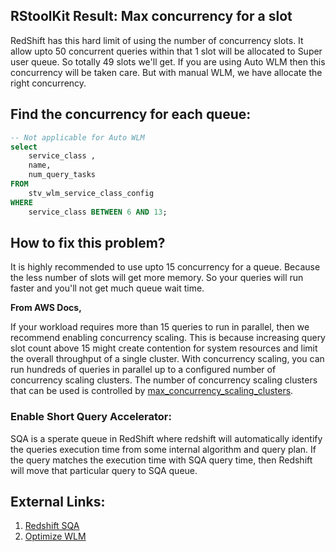 
## RStoolKit Result: Max concurrency for a slot

RedShift has this hard limit of using the number of concurrency slots. It allow upto 50 concurrent queries within that 1 slot will be allocated to Super user queue. So totally 49 slots we'll get. If you are using Auto WLM then this concurrency will be taken care. But with manual WLM, we have allocate the right concurrency. 

## Find the concurrency for each queue:

```sql
-- Not applicable for Auto WLM
select
	service_class ,
	name,
	num_query_tasks
FROM
	stv_wlm_service_class_config
WHERE
	service_class BETWEEN 6 AND 13;
```

## How to fix this problem?

It is highly recommended to use upto 15 concurrency for a queue. Because the less number of slots will get more memory. So your queries will run faster and you'll not get much queue wait time. 

**From AWS Docs,**

If your workload requires more than 15 queries to run in parallel, then we recommend enabling concurrency scaling. This is because increasing query slot count above 15 might create contention for system resources and limit the overall throughput of a single cluster. With concurrency scaling, you can run hundreds of queries in parallel up to a configured number of concurrency scaling clusters. The number of concurrency scaling clusters that can be used is controlled by [max_concurrency_scaling_clusters](https://docs.aws.amazon.com/redshift/latest/dg/r_max_concurrency_scaling_clusters.html).

### Enable Short Query Accelerator:

SQA is a sperate queue in RedShift where redshift will automatically identify the queries execution time from some internal algorithm and query plan. If the query matches the execution time with SQA query time, then Redshift will move that particular query to SQA queue. 

## External Links:

1. [Redshift SQA](https://docs.aws.amazon.com/redshift/latest/dg/wlm-short-query-acceleration.html) 
2. [Optimize WLM](https://www.intermix.io/blog/4-simple-steps-to-set-up-your-wlm-in-amazon-redshift-the-right-way/)
